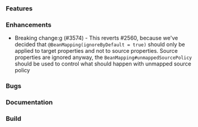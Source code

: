 ### Features

### Enhancements

* Breaking change:g (#3574) - 
This reverts #2560, because we've decided that `@BeanMapping(ignoreByDefault = true)` should only be applied to target properties and not to source properties. 
Source properties are ignored anyway, the `BeanMapping#unmappedSourcePolicy` should be used to control what should happen with unmapped source policy

### Bugs

### Documentation

### Build

